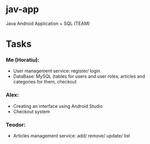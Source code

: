 # jav-app
Java Android Application + SQL (TEAM)

# Tasks
### Me (Horatiu):
  * User management service: register/ login
  * DataBase: MySQL (tables for users and user roles, articles and categories for them, checkout
### Alex:
  * Creating an interface using Android Studio
  * Checkout system
### Teodor:
  * Articles management service: add/ remove/ update/ list
